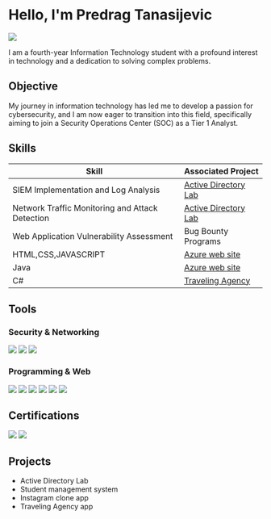 # Hello, I'm Predrag Tanasijevic
<a href="https://www.linkedin.com/in/predrag-tanasijevic-a0a442331/"><img src="https://img.shields.io/badge/-LinkedIn-0072b1?&style=for-the-badge&logo=linkedin&logoColor=white" /></a>



I am a fourth-year Information Technology student with a profound interest in technology and a dedication to solving complex problems.

## Objective

My journey in information technology has led me to develop a passion for cybersecurity, and I am now eager to transition into this field, specifically aiming to join a Security Operations Center (SOC) as a Tier 1 Analyst.

## Skills


| Skill                                         | Associated Project         |
|-----------------------------------------------|----------------------------|
| SIEM Implementation and Log Analysis          | <a href="https://github.com/Predrag02/Active-directory-lab">Active Directory Lab</a>|
| Network Traffic Monitoring and Attack Detection | <a href="https://github.com/Predrag02/Active-directory-lab">Active Directory Lab</a>|
| Web Application Vulnerability Assessment        | Bug Bounty Programs|
| HTML,CSS,JAVASCRIPT     |<a href="https://github.com/Predrag02/Azure-web-site">Azure web site</a>|
| Java     |<a href="https://github.com/Predrag02/Azure-web-site">Azure web site</a>|
| C#    |<a href="https://github.com/Predrag02/Traveling-agency">Traveling Agency</a>|


## Tools

### Security & Networking
<div>
<img src="https://img.shields.io/badge/Burp_Suite-FF6633?style=for-the-badge&logo=burpsuite&logoColor=white" />
<img src="https://img.shields.io/badge/Kali_Linux-557C94?style=for-the-badge&logo=kalilinux&logoColor=white" />
 <img src="https://img.shields.io/badge/-Wireshark-1679A7?&style=for-the-badge&logo=Wireshark&logoColor=white" />
 
 
</div>

### Programming & Web
<div>
  <img src="https://img.shields.io/badge/Python-3776AB?style=for-the-badge&logo=python&logoColor=white" />
  <img src="https://img.shields.io/badge/Java-007396?style=for-the-badge&logo=java&logoColor=white"/>
  <img src="https://img.shields.io/badge/HTML5-E34F26?style=for-the-badge&logo=html5&logoColor=white" />
  <img src="https://img.shields.io/badge/JavaScript-F7DF1E?style=for-the-badge&logo=javascript&logoColor=black" />
  <img src="https://img.shields.io/badge/MySQL-4479A1?style=for-the-badge&logo=mysql&logoColor=white" />
 <img src=" https://img.shields.io/badge/C%23-239120?style=for-the-badge&logo=c-sharp&logoColor=white" />

</div>


## Certifications

<div>
<img src="https://img.shields.io/badge/-Security%2B-FF0000?&style=for-the-badge&logo=CompTIA&logoColor=white" />
<img src="https://img.shields.io/badge/-Network%2B-007ACC?&style=for-the-badge&logo=CompTIA&logoColor=white" />
</div>

## Projects
- Active Directory Lab
- Student management system 
- Instagram clone app
- Traveling Agency app
